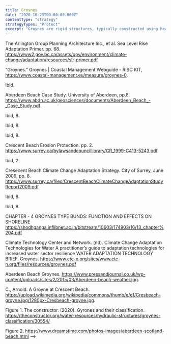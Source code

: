 ```yaml
---
title: Groynes
date: "2020-10-23T00:00:00.000Z"
contentType: "strategy"
strategyTypes: "Protect"
excerpt: "Groynes are rigid structures, typically constructed using heavy materials extending from the upper shore to the water."
---
```


<!-- Regular citations -->
[^1]:
  The Arlington Group Planning Architecture Inc., et al. Sea Level Rise Adaptation Primer. pp. 68. https://www2.gov.bc.ca/assets/gov/environment/climate-change/adaptation/resources/slr-primer.pdf
[^2]:
  “Groynes.” Groynes | Coastal Management Webguide - RISC KIT, https://www.coastal-management.eu/measure/groynes-0.
[^3]:
  Ibid.
[^4]:
  Aberdeen Beach Case Study. University of Aberdeen, pp.8. https://www.abdn.ac.uk/geosciences/documents/Aberdeen_Beach_-_Case_Study.pdf.
[^5]:
  Ibid, 8.
[^6]:
  Ibid, 8.
[^7]:
  Ibid, 8.
[^8]:
  Crescent Beach Erosion Protection. pp. 2. https://www.surrey.ca/bylawsandcouncillibrary/CR_1999-C413-5243.pdf.
[^9]:
  Ibid, 2. 
[^10]:
  Cresecent Beach Climate Change Adaptation Strategy. City of Surrey, June 2009, pp. 8. https://www.surrey.ca/files/CrescentBeachClimateChangeAdaptationStudyReport2009.pdf.  
[^11]:
  Ibid, 8.
[^12]:
  Ibid, 8.
[^13]:
  CHAPTER - 4 GROYNES TYPE BUNDS: FUNCTION AND EFFECTS ON SHORELINE https://shodhganga.inflibnet.ac.in/bitstream/10603/174903/16/13_chapter%204.pdf
[^14]:
  Climate Technology Center and Network. (nd). Climate Change Adaptation    Technologies for Water A practitioner’s guide to adaptation   technologies for increased water sector resilience WATER ADAPTATION TECHNOLOGY BRIEF. Groynes. https://www.ctc-n.org/sites/www.ctc-n.org/files/resources/groynes.pdf

<!-- Images -->

[^i1]:
  Aberdeen Beach Groynes. https://www.pressandjournal.co.uk/wp-content/uploads/sites/2/2015/03/Aberdeen-beach-weather.jpg.
[^i2]:
  C., Arnold. A Groyne at Crescent Beach. https://upload.wikimedia.org/wikipedia/commons/thumb/e/e1/Cresbeach-groyne.jpg/1280px-Cresbeach-groyne.jpg.
[^i3]:
  Figure 1. The constructor. (2020). Gyrones and their classification. https://theconstructor.org/water-resources/hydraulic-structures/groynes-classification/30554/  
[^i4]:
  Figure 2. https://www.dreamstime.com/photos-images/aberdeen-scotland-beach.html -->